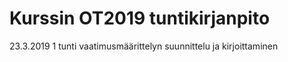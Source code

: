 <h1> Kurssin OT2019 tuntikirjanpito </h1>
23.3.2019 1 tunti vaatimusmäärittelyn suunnittelu ja kirjoittaminen
